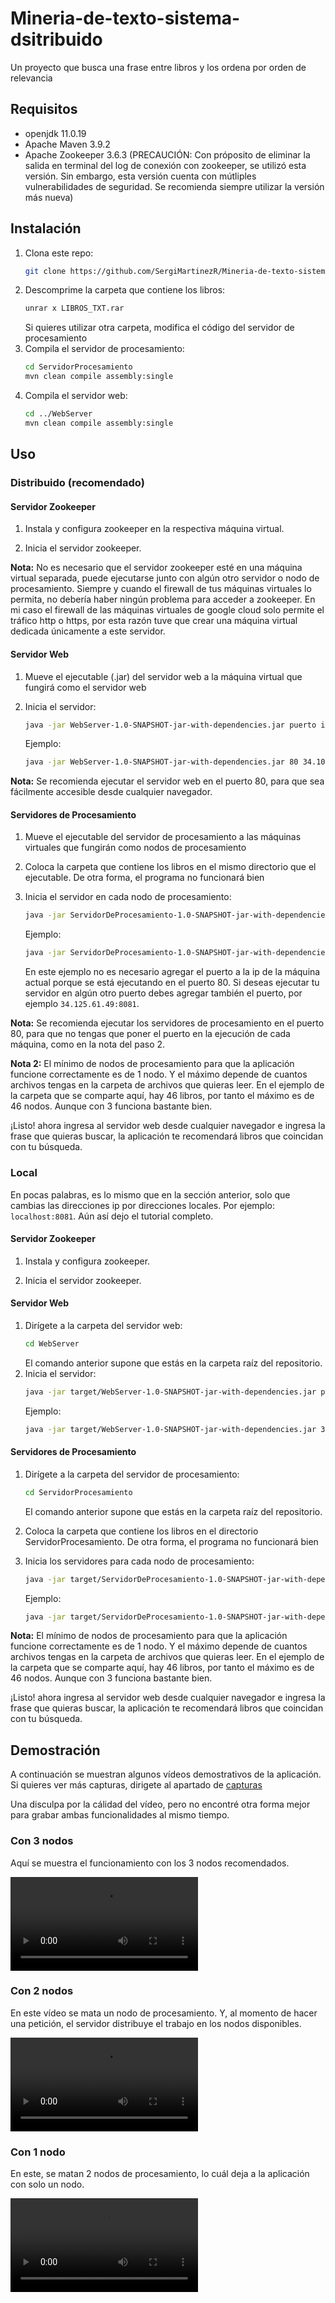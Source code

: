 # Mineria-de-texto-sistema-dsitribuido

Un proyecto que busca una frase entre libros y los ordena por orden de relevancia

## Requisitos

- openjdk 11.0.19
- Apache Maven 3.9.2
- Apache Zookeeper 3.6.3 (PRECAUCIÓN: Con próposito de eliminar la salida en terminal del log de conexión con zookeeper, se utilizó esta versión. Sin embargo, esta versión cuenta con mútliples vulnerabilidades de seguridad. Se recomienda siempre utilizar la versión más nueva)

## Instalación

1. Clona este repo:
   ```zsh
   git clone https://github.com/SergiMartinezR/Mineria-de-texto-sistema-dsitribuido.git
   ```
2. Descomprime la carpeta que contiene los libros:
    ```zsh
    unrar x LIBROS_TXT.rar
    ```
    Si quieres utilizar otra carpeta, modifica el código del servidor de procesamiento
3. Compila el servidor de procesamiento:
   ```zsh
   cd ServidorProcesamiento
   mvn clean compile assembly:single
   ``` 
4. Compila el servidor web:
   ```zsh
   cd ../WebServer
   mvn clean compile assembly:single
   ``` 

## Uso

### Distribuido (recomendado)

#### Servidor Zookeeper

1. Instala y configura zookeeper en la respectiva máquina virtual.

2. Inicia el servidor zookeeper.

**Nota:** No es necesario que el servidor zookeeper esté en una máquina virtual separada, puede ejecutarse junto con algún otro servidor o nodo de procesamiento. Siempre y cuando el firewall de tus máquinas virtuales lo permita, no debería haber ningún problema para acceder a zookeeper.
En mi caso el firewall de las máquinas virtuales de google cloud solo permite el tráfico http o https, por esta razón tuve que crear una máquina virtual dedicada únicamente a este servidor.

#### Servidor Web

1. Mueve el ejecutable (.jar) del servidor web a la máquina virtual que fungirá como el servidor web

2. Inicia el servidor:
    ```zsh
    java -jar WebServer-1.0-SNAPSHOT-jar-with-dependencies.jar puerto ip_zookeeper:puerto_zookeeper
    ``` 
    Ejemplo:
    ```zsh
    java -jar WebServer-1.0-SNAPSHOT-jar-with-dependencies.jar 80 34.106.144.237:80
    ``` 

**Nota:** Se recomienda ejecutar el servidor web en el puerto 80, para que sea fácilmente accesible desde cualquier navegador.

#### Servidores de Procesamiento

1. Mueve el ejecutable del servidor de procesamiento a las máquinas virtuales que fungirán como nodos de procesamiento

2. Coloca la carpeta que contiene los libros en el mismo directorio que el ejecutable. De otra forma, el programa no funcionará bien

3. Inicia el servidor en cada nodo de procesamiento:
    ```zsh
    java -jar ServidorDeProcesamiento-1.0-SNAPSHOT-jar-with-dependencies.jar puerto ip_de_esta_maquina ip_zookeeper:puerto_zookeeper
    ``` 
    Ejemplo:
    ```zsh
    java -jar ServidorDeProcesamiento-1.0-SNAPSHOT-jar-with-dependencies.jar 80 34.125.61.49 34.106.144.237:80
    ``` 
    En este ejemplo no es necesario agregar el puerto a la ip de la máquina actual porque se está ejecutando en el puerto 80. Si deseas ejecutar tu servidor en algún otro puerto debes agregar también el puerto, por ejemplo `34.125.61.49:8081`.

**Nota:** Se recomienda ejecutar los servidores de procesamiento en el puerto 80, para que no tengas que poner el puerto en la ejecución de cada máquina, como en la nota del paso 2.


**Nota 2:** El mínimo de nodos de procesamiento para que la aplicación funcione correctamente es de 1 nodo. Y el máximo depende de cuantos archivos tengas en la carpeta de archivos que quieras leer. En el ejemplo de la carpeta que se comparte aquí, hay 46 libros, por tanto el máximo es de 46 nodos. Aunque con 3 funciona bastante bien.


¡Listo! ahora ingresa al servidor web desde cualquier navegador e ingresa la frase que quieras buscar, la aplicación te recomendará libros que coincidan con tu búsqueda.

### Local

En pocas palabras, es lo mismo que en la sección anterior, solo que cambias las direcciones ip por direcciones locales. Por ejemplo: `localhost:8081`. Aún así dejo el tutorial completo.

#### Servidor Zookeeper

1. Instala y configura zookeeper.

2. Inicia el servidor zookeeper.

#### Servidor Web

1. Dirígete a la carpeta del servidor web:
    ```zsh
    cd WebServer
    ```
    El comando anterior supone que estás en la carpeta raíz del repositorio.
2. Inicia el servidor:
    ```zsh
    java -jar target/WebServer-1.0-SNAPSHOT-jar-with-dependencies.jar puerto ip_zookeeper:puerto_zookeeper
    ``` 
    Ejemplo:
    ```zsh
    java -jar target/WebServer-1.0-SNAPSHOT-jar-with-dependencies.jar 3000 localhost:2181
    ``` 

#### Servidores de Procesamiento

1. Dirígete a la carpeta del servidor de procesamiento:
    ```zsh
    cd ServidorProcesamiento
    ```
    El comando anterior supone que estás en la carpeta raíz del repositorio.

2. Coloca la carpeta que contiene los libros en el directorio ServidorProcesamiento. De otra forma, el programa no funcionará bien

3. Inicia los servidores para cada nodo de procesamiento:
    ```zsh
    java -jar target/ServidorDeProcesamiento-1.0-SNAPSHOT-jar-with-dependencies.jar puerto ip_de_esta_maquina ip_zookeeper:puerto_zookeeper
    ``` 
    Ejemplo:
    ```zsh
    java -jar target/ServidorDeProcesamiento-1.0-SNAPSHOT-jar-with-dependencies.jar 8081 localhost:8081 localhost:2181
    ``` 

**Nota:** El mínimo de nodos de procesamiento para que la aplicación funcione correctamente es de 1 nodo. Y el máximo depende de cuantos archivos tengas en la carpeta de archivos que quieras leer. En el ejemplo de la carpeta que se comparte aquí, hay 46 libros, por tanto el máximo es de 46 nodos. Aunque con 3 funciona bastante bien.


¡Listo! ahora ingresa al servidor web desde cualquier navegador e ingresa la frase que quieras buscar, la aplicación te recomendará libros que coincidan con tu búsqueda.

## Demostración

A continuación se muestran algunos vídeos demostrativos de la aplicación. Si quieres ver más capturas, dirigete al apartado de [capturas](capturas/README.md)

Una disculpa por la cálidad del vídeo, pero no encontré otra forma mejor para grabar ambas funcionalidades al mismo tiempo.

### Con 3 nodos

Aquí se muestra el funcionamiento con los 3 nodos recomendados.

![3nodos](capturas/3nodos.mp4) 

### Con 2 nodos

En este vídeo se mata un nodo de procesamiento. Y, al momento de hacer una petición, el servidor distribuye el trabajo en los nodos disponibles.

![2nodos](capturas/2nodos.mp4) 

### Con 1 nodo

En este, se matan 2 nodos de procesamiento, lo cuál deja a la aplicación con solo un nodo.

![1nodo](capturas/1nodo.mp4) 
